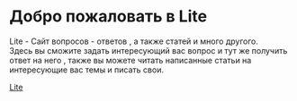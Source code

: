 <h1>Добро пожаловать в Lite</h1>
 <p>Lite - Сайт вопросов - ответов , а также статей и много другого.<br>
    Здесь вы сможите задать интересующий вас вопрос и тут же получить ответ на него , также вы можете читать написанные статьи на интересующие вас темы и писать свои.
</p>
<a href="https://ygamijs.github.io/Home/">Lite</a>